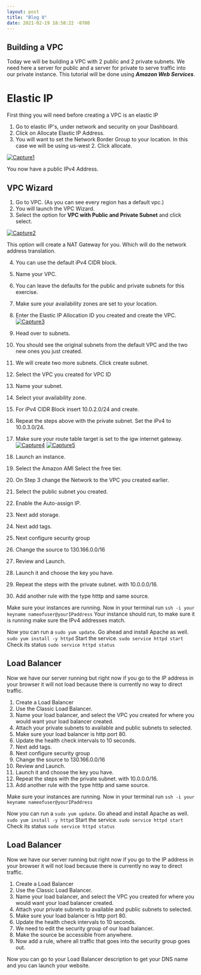 ```yaml
---
layout: post
title: "Blog 0"
date: 2021-02-19 18:58:22 -0700
---
```

## Building a VPC
Today we will be building a VPC with 2 public and 2 private subnets. We need here a server for public and a server for private to serve traffic into our private instance.
This tutorial will be done using ***Amazon Web Services***.
# Elastic IP
First thing you will need before creating a VPC is an elastic IP

1. Go to elastic IP's, under network and security on your Dashboard.
2. Click on Allocate Elastic IP Address.
3. You will want to set the Network Border Group to your location. In this case we will be using us-west 2. Click allocate. 
       
<a href="https://imgbb.com/"><img src="https://i.ibb.co/gZP212Q/Capture1.jpg" alt="Capture1" border="0"></a><br />
  
  You now have a public IPv4 Address.
  
## VPC Wizard

 1. Go to VPC. (As you can see every region has a default vpc.) 
 2. You will launch the VPC Wizard.
 3. Select the option for **VPC with Public and Private Subnet** and click select.
 
 <a href="https://ibb.co/Xzw7DXy"><img src="https://i.ibb.co/sFBKCj5/Capture2.jpg" alt="Capture2" border="0"></a>

This option will create a NAT Gateway for you. Which will do the network address translation.

4. You can use the default iPv4 CIDR block.
 5. Name your VPC.
 6. You can leave the defaults for the public and private subnets for this exercise. 
 7. Make sure your availability zones are set to your location. 
 8. Enter the Elastic IP Allocation ID you created and create the VPC. 
<a href="https://imgbb.com/"><img src="https://i.ibb.co/hLdTH07/Capture3.jpg" alt="Capture3" border="0"></a>

9. Head over to subnets.
 10.  You should see the original subnets from the default VPC and the two new ones you just created. 
 11. We will create two more subnets. Click create subnet.
 12. Select the VPC you created for VPC ID
 13. Name your subnet.
 14. Select your availability zone.
 15. For iPv4  CIDR Block insert 10.0.2.0/24 and create.
 16. Repeat the steps above with the private subnet. Set the iPv4 to 10.0.3.0/24. 
 17. Make sure your route table target is set to the igw internet gateway.
<a href="https://imgbb.com/"><img src="https://i.ibb.co/RvdJz7g/Capture4.jpg" alt="Capture4" border="0"></a>
<a href="https://imgbb.com/"><img src="https://i.ibb.co/2M1bB13/Capture5.jpg" alt="Capture5" border="0"></a>

1. Launch an instance. 
2.  Select the Amazon AMI Select the free tier.   
3. On Step 3 change the Network to the VPC you created earlier.
4. Select the public subnet you created. 
5. Enable the Auto-assign IP.
6. Next add storage. 
7. Next add tags.
8. Next configure security group
9. Change the source to 130.166.0.0/16
10. Review and Launch. 
11. Launch it and choose the key you have. 
12. Repeat the steps with the private subnet. with 10.0.0.0/16.
13. Add another rule with the type htttp and same source.

Make sure your instances are running. Now in your terminal run `ssh -i your keyname nameofuser@yourIPaddress`
Your instance should run, to make sure it is running make sure the IPv4 addresses match.

Now you can run a `sudo yum update`.
Go ahead and install Apache as well. 
`sudo yum install -y httpd`
Start the service.
`sudo service httpd start`
Check its status
`sudo service httpd status`

## Load Balancer
Now we have our server running but right now if you go to the IP address in your browser it will not load because there is currently no way to direct traffic.

 1. Create a Load Balancer
 2. Use the Classic Load Balancer.
 3. Name your load balancer, and select the VPC you created for where you would want your load balancer created. 
 4. Attach your private subnets to available and public subnets to selected. 
 5. Make sure your load balancer is http port 80.
 6. Update the health check intervals to 10 seconds. 
 7. Next add tags.
8. Next configure security group
9. Change the source to 130.166.0.0/16
10. Review and Launch. 
11. Launch it and choose the key you have. 
12. Repeat the steps with the private subnet. with 10.0.0.0/16.
13. Add another rule with the type htttp and same source.

Make sure your instances are running. Now in your terminal run `ssh -i your keyname nameofuser@yourIPaddress`

Now you can run a `sudo yum update`.
Go ahead and install Apache as well. 
`sudo yum install -y httpd`
Start the service.
`sudo service httpd start`
Check its status
`sudo service httpd status`

## Load Balancer
Now we have our server running but right now if you go to the IP address in your browser it will not load because there is currently no way to direct traffic.

 1. Create a Load Balancer
 2. Use the Classic Load Balancer.
 3. Name your load balancer, and select the VPC you created for where you would want your load balancer created. 
 4. Attach your private subnets to available and public subnets to selected. 
 5. Make sure your load balancer is http port 80.
 6. Update the health check intervals to 10 seconds. 
 7. We need to edit the security group of our load balancer. 
 8. Make the source be accessible from anywhere. 
 9. Now add a rule, where all traffic that goes into the security group goes out. 

Now you can go to your Load Balancer description to get your DNS name and you can launch your website. 

